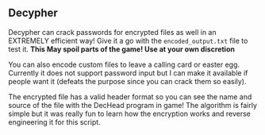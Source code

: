## Decypher 

Decypher can crack passwords for encrypted files as well in an EXTREMELY efficient way! Give it a go with the `encoded_output.txt` file to test it. **This May spoil parts of the game! Use at your own discretion**

You can also encode custom files to leave a calling card or easter egg. Currently it does not support password input but I can make it available if people want it (defeats the purpose since you can crack them so easily). 

The encrypted file has a valid header format so you can see the name and source of the file with the DecHead program in game! The algorithm is fairly simple but it was really fun to learn how the encryption works and reverse engineering it for this script.